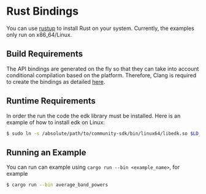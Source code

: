 # Rust Bindings

You can use [rustup](https://rustup.rs/) to install Rust on your system.
Currently, the examples only run on x86_64/Linux.

## Build Requirements

The API bindings are generated on the fly so that they can take into account
conditional compilation based on the platform. Therefore, Clang is required to
create the bindings as detailed [here][clang].

[clang]: https://servo.github.io/rust-bindgen/requirements.html

## Runtime Requirements

In order the run the code the edk library must be installed. Here is an example
of how to install edk on Linux:

```sh
$ sudo ln -s /absolute/path/to/community-sdk/bin/linux64/libedk.so $LD_LIBRARY_PATH
```

## Running an Example

You can run can example using `cargo run --bin <example_name>`, for example
```sh
$ cargo run --bin average_band_powers
```
